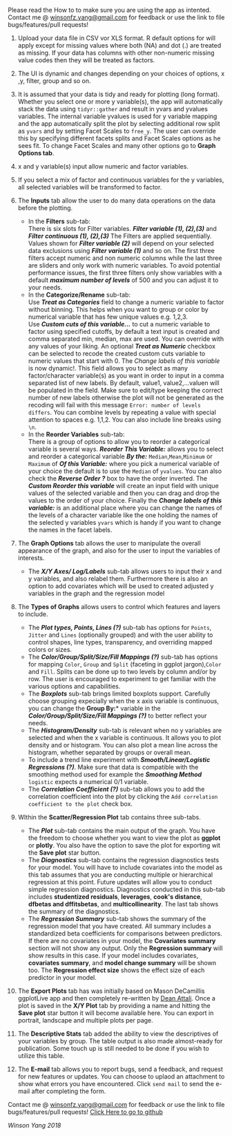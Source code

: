﻿Please read the How to to make sure you are using the app as intented.
Contact me @ winsonfz.yang@gmail.com for feedback or use the link to file bugs/features/pull requests!

1. Upload your data file in CSV vor XLS format. R default options for will apply except for missing values where both (NA) and dot (.) are treated as missing. If your data has columns with other non-numeric missing value codes then they will be treated as factors.

2. The UI is dynamic and changes depending on your choices of options, x ,y, filter, group and so on.

3. It is assumed that your data is tidy and ready for plotting (long format). Whether you select one or more y variable(s), the app will automatically stack the data using `tidyr::gather` and result in yvars and yvalues variables. The internal variable yvalues is used for y variable mapping and the app automatically split the plot by selecting additional row split as `yvars` and by setting Facet Scales to `free_y`. The user can override this by specifying different facets splits and Facet Scales options as he sees fit. To change Facet Scales and many other options go to **Graph Options tab**.

4. x and y variable(s) input allow numeric and factor variables.

5. If you select a mix of factor and continuous variables for the y variables, all selected variables will be transformed to factor.

6. The **Inputs** tab allow the user to do many data operations on the data before the plotting.
    + In the **Filters** sub-tab:  
    There is six slots for Filter variables. ***Filter variable (1), (2),(3)*** and ***Filter continuous (1), (2),(3)***
    The Filters are applied sequentially. Values shown for ***Filter variable (2)*** will depend on your selected data exclusions using ***Filter variable (1)*** and so on. The first three filters accept numeric and non numeric columns while the last three are sliders and only work with numeric variables. To avoid potential performance issues, the first three filters only show variables with a default ***maximum number of levels*** of 500 and you can adjust it to your needs.  
    + In the **Categorize/Rename** sub-tab:    
    Use ***Treat as Categories*** field to change a numeric variable to factor without binning. This helps when you want to group or color by numerical variable that has few unique values e.g. 1,2,3.  
    Use ***Custom cuts of this variable...*** to cut a numeric variable to factor using specified cutoffs, by default a text input is created and  comma separated min, median, max are used. You can override with any values of your liking. An optional  ***Treat as Numeric*** checkbox can be selected to recode the created custom cuts variable to numeric values that start with 0. 
    The *Change labels of this variable* is now dynamic!. This field allows you to select as many factor/character variable(s) as you want in order to input in a comma separated list of new labels. By default, value1, value2,...valuen will be populated in the field. Make sure to edit/type keeping the correct number of new labels otherwise the plot will not be generated as the recoding will fail with this message `Error: number of levels differs`. You can combine levels by repeating a value with special attention to spaces e.g. 1,1,2. You can also include line breaks using `\n`.
    + In the **Reorder Variables** sub-tab:  
    There is a group of options to allow you to reorder a categorical variable is several ways. ***Reorder This Variable:*** allows you to select and reorder a categorical variable ***By the:***  `Median`,`Mean`,`Minimum` or `Maximum` of ***Of this Variable:*** where you pick a numerical variable of your choice the default is to use the `Median` of `yvalues`. You can also check the ***Reverse Order ?*** box to have the order inverted. The ***Custom Reorder this variable*** will create an input field with unique values of the selected variable and then you can drag and drop the values to the order of your choice. Finally the  ***Change labels of this variable:*** is an additional place where you can change the names of the levels of a character variable like the one holding the names of the selected y variables `yvars` which is handy if you want to change the names in the facet labels.  

7. The **Graph Options** tab allows the user to manipulate the overall appearance of the graph, and also for the user to input the variables of interests.  
    + The ***X/Y Axes/ Log/Labels*** sub-tab allows users to input their x and y variables, and also relabel them. Furthermore there is also an option to add covariates which will be used to created adjusted y variables in the graph and the regression model  

8. The **Types of Graphs** allows users to control which features and layers to include.  
    + The ***Plot types, Points, Lines (?)*** sub-tab has options for `Points`, `Jitter` and `Lines` (optionally grouped) and with the user ability to control shapes, line types, transparency, and overriding mapped colors or sizes.  
    + The ***Color/Group/Split/Size/Fill Mappings (?)*** sub-tab has options for mapping `Color`, `Group` and `Split` (faceting in ggplot jargon),`Color` and `Fill`. Splits can be done up to two levels by column and/or by row. The user is encouraged to experiment to get familiar with the various options and capabilities.  
    + The ***Boxplots*** sub-tab brings limited boxplots support. Carefully choose grouping expecially when the x axis variable is continuous, you can change the **Group By:*** variable in the ***Color/Group/Split/Size/Fill Mappings (?)*** to better reflect your needs.  
    + The ***Histogram/Density*** sub-tab is relevant when no y variables are selected and when the x variable is continuous. It allows you to plot density and or histogram. You can also plot a mean line across the histogram, whether separated by groups or overall mean.
    + To include a trend line experiment with ***Smooth/Linear/Logistic Regressions (?)***. Make sure that data is compatible with the smoothing method used for example the ***Smoothing Method*** `logistic` expects a numerical 0/1 variable.  
    + The ***Correlation Coefficient (?)*** sub-tab allows you to add the correlation coefficient into the plot by clicking the `Add correlation coefficient to the plot` check box.  

9. WIthin the **Scatter/Regression Plot** tab contains three sub-tabs. 
    + The ***Plot*** sub-tab contains the main output of the graph. You have the freedom to choose whether you want to view the plot as **ggplot** or **plotly**. You also have the option to save the plot for exporting wit the **Save plot** star button.
    + The ***Diagnostics*** sub-tab contains the regression diagnostics tests for your model. You will have to include covariates into the model as this tab assumes that you are conducting multiple or hierarchical regression at this point. Future updates will allow you to conduct simple regression diagnostics. Diagnostics conducted in this sub-tab includes **studentized residuals**, **leverages**, **cook's distance**, **dfbetas and dffitsbetas**, and **multicollinearity**. The last tab shows the summary of the diagnostics.
    + The ***Regression Summary*** sub-tab shows the summary of the regression model that you have created. All summary includes a standardized beta coefficients for comparisons between predictors. If there are no covariates in your model, the **Covariates summary** section will not show any output. Only the **Regression summary** will show results in this case. If your model includes covariates, **covariates summary**, and **model change summary** will be shown too. The **Regression effect size** shows the effect size of each predictor in your model. 

10. The **Export Plots** tab has was initially based on Mason DeCamillis ggplotLive app and then completely re-written by <a href="https://github.com/daattali" target="_blank">Dean Attali</a>. Once a plot is saved in the **X/Y Plot** tab by providing a name and hitting the **Save plot** star button it will become available here. You can export in portrait, landscape and multiple plots per page.

11. The **Descriptive Stats** tab added the ability to view the descriptives of your variables by group. The table output is also made almost-ready for publication. Some touch up is still needed to be done if you wish to utilize this table.

13. The **E-mail** tab allows you to report bugs, send a feedback, and request for new features or updates. You can choose to uplaod an attachment to show what errors you have encountered. Click `send mail` to send the e-mail after completing the form.


Contact me @ winsonfz.yang@gmail.com for feedback or use the link to file bugs/features/pull requests!
<a href="https://github.com/winsonfzyang/DEViS/issues" target="_blank">Click Here to go to github</a>

*Winson Yang 2018*


